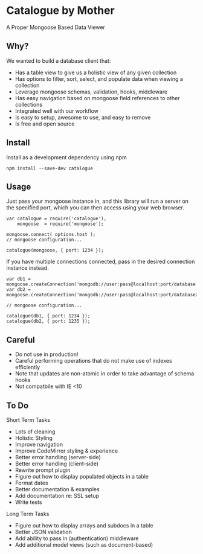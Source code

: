 Catalogue by Mother
=========

A Proper Mongoose Based Data Viewer

## Why?

We wanted to build a database client that:

- Has a table view to give us a holistic view of any given collection
- Has options to filter, sort, select, and populate data when viewing a collection
- Leverage mongoose schemas, validation, hooks, middleware
- Has easy navigation based on mongoose field references to other collections
- Integrated well with our workflow
- Is easy to setup, awesome to use, and easy to remove
- Is free and open source

## Install

Install as a development dependency using npm

````
npm install --save-dev catalogue
````

## Usage

Just pass your mongoose instance in, and this library will run a server
on the specified port, which you can then access using your web browser.

````
var catalogue = require('catalogue'),
    mongoose  = require('mongoose');

mongoose.connect( options.host );
// mongoose configuration...

catalogue(mongoose, { port: 1234 });
````

If you have multiple connections connected, pass in the desired connection instance instead.

````
var db1 = mongoose.createConnection('mongodb://user:pass@localhost:port/database');
var db2 = mongoose.createConnection('mongodb://user:pass@localhost:port/database2');

// mongoose configuration...

catalogue(db1, { port: 1234 });
catalogue(db2, { port: 1235 });
````

## Careful
- Do not use in production!
- Careful performing operations that do not make use of indexes efficiently
- Note that updates are non-atomic in order to take advantage of schema hooks
- Not compatbile with IE <10

## To Do

Short Term Tasks

- Lots of cleaning
- Holistic Styling
- Improve navigation
- Improve CodeMirror styling & experience
- Better error handling (server-side)
- Better error handling (client-side)
- Rewrite prompt plugin
- Figure out how to display populated objects in a table
- Format dates
- Better documentation & examples
- Add documentation re: SSL setup
- Write tests

Long Term Tasks

- Figure out how to display arrays and subdocs in a table
- Better JSON validation
- Add ability to pass in (authentication) middleware
- Add additional model views (such as document-based)
